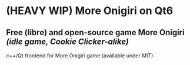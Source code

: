 # (HEAVY WIP) More Onigiri on Qt6
## Free (libre) and open-source game More Onigiri *(idle game, Cookie Clicker-alike)*
c++/Qt frontend for More Onigiri game (available under MIT)
